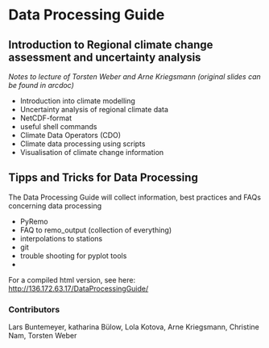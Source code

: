 # Data Processing Guide

## Introduction to Regional climate change assessment and uncertainty analysis
*Notes to lecture of Torsten Weber and Arne Kriegsmann 
(original slides can be found in arcdoc)*
* Introduction into climate modelling
* Uncertainty analysis of regional climate data
* NetCDF-format
* useful shell commands
* Climate Data Operators (CDO)
* Climate data processing using scripts
* Visualisation of climate change information

## Tipps and Tricks for Data Processing
The Data Processing Guide will collect information, best practices and FAQs concerning data processing

* PyRemo
* FAQ to remo_output (collection of everything)
* interpolations to stations
* git
* trouble shooting for pyplot tools
* 
For a compiled html version, see here: http://136.172.63.17/DataProcessingGuide/

### Contributors
Lars Buntemeyer, katharina Bülow, Lola Kotova, Arne Kriegsmann, Christine Nam, Torsten Weber


